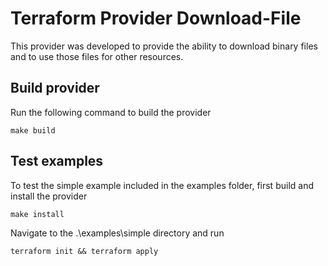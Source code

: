 # Terraform Provider Download-File

This provider was developed to provide the ability to download binary files and to use those files for other resources.

## Build provider

Run the following command to build the provider

```shell
make build
```

## Test examples

To test the simple example included in the examples folder, first build and install the provider

```shell
make install
```

Navigate to the .\examples\simple directory and run

```shell
terraform init && terraform apply
```
